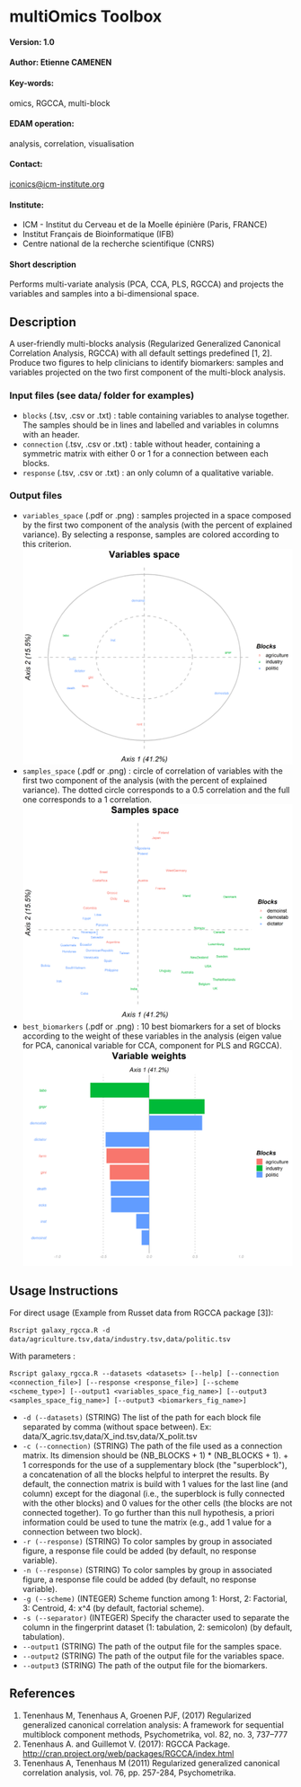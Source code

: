 # multiOmics Toolbox

#### Version: 1.0

#### Author: Etienne CAMENEN

#### Key-words: 
omics, RGCCA, multi-block

#### EDAM operation: 
analysis, correlation, visualisation

#### Contact: 
iconics@icm-institute.org

#### Institute: 
- ICM - Institut du Cerveau et de la Moelle épinière (Paris, FRANCE)
- Institut Français de Bioinformatique (IFB)
- Centre national de la recherche scientifique (CNRS)


#### Short description
Performs multi-variate analysis (PCA, CCA, PLS, RGCCA) and projects the variables and samples into a bi-dimensional space.

## Description
A user-friendly multi-blocks analysis (Regularized Generalized Canonical Correlation Analysis, RGCCA) with all default settings predefined [1, 2]. Produce two figures to help clinicians to identify biomarkers: samples and variables projected on the two first component of the multi-block analysis.

### Input files (see data/ folder for examples)
- ```blocks``` (.tsv, .csv or .txt) : table containing variables to analyse together. The samples should be in lines and labelled and variables in columns with an header.
- ```connection``` (.tsv, .csv or .txt) : table without header, containing a symmetric matrix with either 0 or 1 for a connection between each blocks.
- ```response``` (.tsv, .csv or .txt) : an only column of a qualitative variable.

### Output files 
- ```variables_space``` (.pdf or .png) : samples projected in a space composed by the first two component of the analysis (with the percent of explained variance). By selecting a response, samples are colored according to this criterion.
![variables_space](/img/variables_space.png)
- ```samples_space``` (.pdf or .png) : circle of correlation of variables with the first two component of the analysis (with the percent of explained variance). The dotted circle corresponds to a 0.5 correlation and the full one corresponds to a 1 correlation. 
![samples_space](/img/samples_space.png)
- ```best_biomarkers``` (.pdf or .png) : 10 best biomarkers for a set of blocks according to the weight of these variables in the analysis (eigen value for PCA, canonical variable for CCA, component for PLS and RGCCA).
![best_biomarkers](/img/best_biomarkers.png)

## Usage Instructions
For direct usage (Example from Russet data from RGCCA package [3]):

```
Rscript galaxy_rgcca.R -d data/agriculture.tsv,data/industry.tsv,data/politic.tsv
```

With parameters :

```
Rscript galaxy_rgcca.R --datasets <datasets> [--help] [--connection <connection_file>] [--response <response_file>] [--scheme <scheme_type>] [--output1 <variables_space_fig_name>] [--output3 <samples_space_fig_name>] [--output3 <biomarkers_fig_name>]
```

- ```-d (--datasets)``` (STRING) The list of the path for each block file separated by comma (without space between). Ex: data/X_agric.tsv,data/X_ind.tsv,data/X_polit.tsv
- ```-c (--connection)``` (STRING) The path of the file used as a connection matrix. Its dimension should be (NB_BLOCKS + 1) * (NB_BLOCKS + 1). + 1 corresponds for the use of a supplementary block (the "superblock"), a concatenation of all the blocks helpful to interpret the results. By default, the connection matrix is build with 1 values for the last line (and column) except for the diagonal (i.e., the superblock is fully connected with the other blocks) and 0 values for the other cells (the blocks are not connected together). To go further than this null hypothesis, a priori information could be used to tune the matrix (e.g., add 1 value for a connection between two block).  
- ```-r (--response)``` (STRING) To color samples by group in associated figure, a response file could be added (by default, no response variable).
- ```-n (--response)``` (STRING) To color samples by group in associated figure, a response file could be added (by default, no response variable).
- ```-g (--scheme)``` (INTEGER) Scheme function among 1: Horst, 2: Factorial, 3: Centroid, 4: x^4 (by default, factorial scheme).
- ```-s (--separator)``` (INTEGER) Specify the character used to separate the column in the fingerprint dataset (1: tabulation, 2: semicolon) (by default, tabulation).
- ```--output1``` (STRING) The path of the output file for the samples space.
- ```--output2``` (STRING) The path of the output file for the variables space.
- ```--output3``` (STRING) The path of the output file for the biomarkers.

## References
1. Tenenhaus M, Tenenhaus A, Groenen PJF, (2017) Regularized generalized canonical correlation analysis: A framework for sequential multiblock component methods, Psychometrika, vol. 82, no. 3, 737–777
2. Tenenhaus  A. and Guillemot V. (2017): RGCCA Package. http://cran.project.org/web/packages/RGCCA/index.html
3. Tenenhaus A, Tenenhaus M (2011) Regularized generalized canonical correlation analysis, vol. 76, pp. 257-284, Psychometrika.